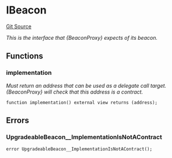 # IBeacon
[Git Source](https://github.com/ContractLabs/foundry-bountykinds-contract/blob/67e6855d3beabdf242cc0b51d9e53b087a5235b9/src/oz-custom/oz/proxy/beacon/IBeacon.sol)

*This is the interface that {BeaconProxy} expects of its beacon.*


## Functions
### implementation

*Must return an address that can be used as a delegate call target.
{BeaconProxy} will check that this address is a contract.*


```solidity
function implementation() external view returns (address);
```

## Errors
### UpgradeableBeacon__ImplementationIsNotAContract

```solidity
error UpgradeableBeacon__ImplementationIsNotAContract();
```

